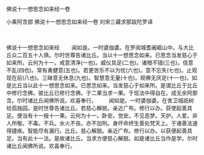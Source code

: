 佛说十一想思念如来经一卷


小乘阿含部
佛说十一想思念如来经一卷
刘宋三藏求那跋陀罗译


　　

佛说十一想思念如来经
　　闻如是。一时婆伽婆。在罗阅城耆阇崛山中。与大比丘众二百五十人俱。尔时世尊告诸比丘。当以十一想思念如来。已思念当发慈心于如来所。云何为十一。戒意清净(一也)。威仪具足(二也)。诸根不错(三也)。信意不乱(四也)。常有勇健意(五也)。若更苦乐不以为忧(六也)。意不忘失(七也)。止观现在前(八也)。三昧意无休息(九也)。智慧意无量(十也)。观佛无厌足(十一也)。如是比丘当以此十一想思念如来。已思念如来。当发慈心于如来所。是谓比丘于比丘中修行念佛。彼比丘已修行念佛。于二果当求一果。于现法中得自在。成无余阿那含。尔时诸比丘闻佛所说。欢喜奉行。
　　闻如是。一时婆伽婆。在舍卫城祇树给孤独园。是时世尊告诸比丘。若慈心解脱。亲近广布。修行以办。获使起善具足。便当有十一报十一果。云何为十一。卧安。觉安。不见恶梦。天护。人爱。非人所敬。不毒。不兵。水火不丧。亦不加刑。身坏命终生善处梵天上。于诸善法速得捷疾。智能尽有漏行。比丘。慈心解脱。亲近广布。修行以办。以获便起善具足。当有此十一法。是故诸比丘。当求方便慈心解脱。如是诸比丘当作是学。尔时诸比丘闻佛所说。欢喜奉行。


